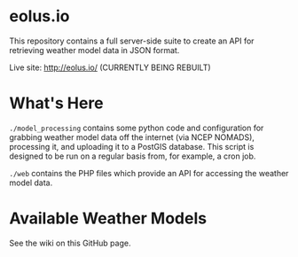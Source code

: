# eolus.io
This repository contains a full server-side suite to create an API for retrieving weather model data in JSON format.

Live site:
http://eolus.io/ (CURRENTLY BEING REBUILT)

# What's Here
`./model_processing` contains some python code and configuration for grabbing weather model data off the internet (via NCEP NOMADS), processing it, and uploading it to a PostGIS database.  This script is designed to be run on a regular basis from, for example, a cron job.

`./web` contains the PHP files which provide an API for accessing the weather model data.

# Available Weather Models
See the wiki on this GitHub page.
